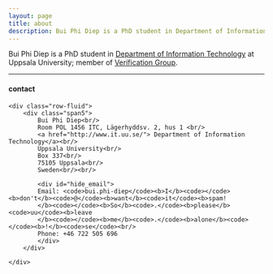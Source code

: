 ```yaml
---
layout: page
title: about
description: Bui Phi Diep is a PhD student in Department of Information Technology at Uppsala University
---
```


Bui Phi Diep is a PhD student in 
[Department of Information Technology](http://www.it.uu.se/) 
at Uppsala University;
member of 
[Verification Group](http://www.it.uu.se/research/docs/fm/apv).

<!--- [curriculum vitae ![CV as pdf](icons16/pdf-icon.png)]({{ BASE_PATH }}/assets/broman_cv.pdf) -->

---

<div class="container">
<h4><a name="contact"></a>contact</h4>

    <div class="row-fluid">
        <div class="span5">
            Bui Phi Diep<br/>
            Room POL 1456 ITC, Lägerhyddsv. 2, hus 1 <br/>
            <a href="http://www.it.uu.se/"> Department of Information Technology</a><br/>
            Uppsala University<br/> 
            Box 337<br/>
            75105 Uppsala<br/>
            Sweden<br/><br/>

            <div id="hide_email">
            Email: <code>bui.phi-diep</code><b>I</b><code></code><b>don't</b><code>@</code><b>want</b><code>it</code><b>spam!
            </b><code></code><b>So</b><code>.</code><b>please</b><code>uu</code><b>leave
            </b><code></code><b>me</b><code>.</code><b>alone</b><code></code><b>!</b><code>se</code><br/>
            Phone: +46 722 505 696
            </div>
        </div>
<!---
        <div class="span2">
        <a href="../assets/pics/karl_2014-03-30.jpg">
            <img src="../assets/pics/karl_2014-03-30_small.jpg"
                  title="Bui Phi Diep" alt="Bui Phi Diep"/></a>
        </div> -->
    </div>
</div>
